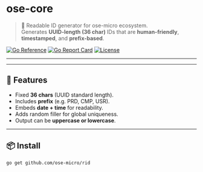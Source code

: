 # ose-core

> 🚀 Readable ID generator for ose-micro ecosystem.  
Generates **UUID-length (36 char)** IDs that are **human-friendly**, **timestamped**, and **prefix-based**.

[![Go Reference](https://pkg.go.dev/badge/github.com/ose-micro/core.svg)](https://pkg.go.dev/github.com/ose-micro/rid)
[![Go Report Card](https://goreportcard.com/badge/github.com/ose-micro/core)](https://goreportcard.com/report/github.com/ose-micro/rid)
[![License](https://img.shields.io/github/license/ose-micro/rid)](LICENSE)

---

---

## 📌 Features
- Fixed **36 chars** (UUID standard length).
- Includes **prefix** (e.g. PRD, CMP, USR).
- Embeds **date + time** for readability.
- Adds random filler for global uniqueness.
- Output can be **uppercase or lowercase**.

---

## 📦 Install

```bash
go get github.com/ose-micro/rid
